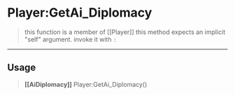 # Player:GetAi_Diplomacy
> this function is a member of [[Player]]
> this method expects an implicit "self" argument. invoke it with `:`
-----
## Usage
> **[[AiDiplomacy]]** Player:GetAi_Diplomacy()

